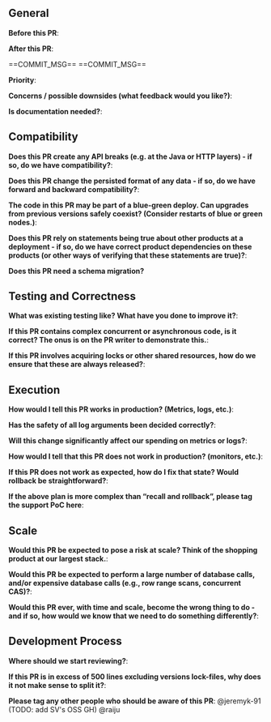 ## General
**Before this PR**:

**After this PR**:
<!-- User-facing outcomes this PR delivers go below -->
==COMMIT_MSG==
==COMMIT_MSG==

**Priority**:

**Concerns / possible downsides (what feedback would you like?)**:

**Is documentation needed?**:

## Compatibility
**Does this PR create any API breaks (e.g. at the Java or HTTP layers) - if so, do we have compatibility?**:

**Does this PR change the persisted format of any data - if so, do we have forward and backward compatibility?**:

**The code in this PR may be part of a blue-green deploy. Can upgrades from previous versions safely coexist? (Consider restarts of blue or green nodes.)**:

**Does this PR rely on statements being true about other products at a deployment - if so, do we have correct product dependencies on these products (or other ways of verifying that these statements are true)?**:

**Does this PR need a schema migration?**

## Testing and Correctness
**What was existing testing like? What have you done to improve it?**:

**If this PR contains complex concurrent or asynchronous code, is it correct? The onus is on the PR writer to demonstrate this.**:

**If this PR involves acquiring locks or other shared resources, how do we ensure that these are always released?**:

## Execution
**How would I tell this PR works in production? (Metrics, logs, etc.)**:

**Has the safety of all log arguments been decided correctly?**:

**Will this change significantly affect our spending on metrics or logs?**:

**How would I tell that this PR does not work in production? (monitors, etc.)**:

**If this PR does not work as expected, how do I fix that state? Would rollback be straightforward?**:

**If the above plan is more complex than “recall and rollback”, please tag the support PoC here**:

## Scale
**Would this PR be expected to pose a risk at scale? Think of the shopping product at our largest stack.**:

**Would this PR be expected to perform a large number of database calls, and/or expensive database calls (e.g., row range scans, concurrent CAS)?**:

**Would this PR ever, with time and scale, become the wrong thing to do - and if so, how would we know that we need to do something differently?**:

## Development Process
**Where should we start reviewing?**:

**If this PR is in excess of 500 lines excluding versions lock-files, why does it not make sense to split it?**:

**Please tag any other people who should be aware of this PR**:
@jeremyk-91
(TODO: add SV's OSS GH)
@raiju

<!---
Please remember to:
- Add any necessary release notes (including breaking changes)
- Make sure the documentation is up to date for your change
--->
